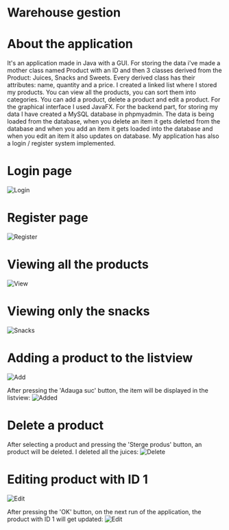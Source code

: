 # Warehouse gestion
# About the application
It's an application made in Java with a GUI. For storing the data i've made a mother class named Product with an ID and then 3 classes derived from the Product: Juices, Snacks and Sweets. Every derived class has their attributes: name, quantity and a price. I created a linked list where I stored my products. You can view all the products, you can sort them into categories. You can add a product, delete a product and edit a product. For the graphical interface I used JavaFX. For the backend part, for storing my data I have created a MySQL database in phpmyadmin. The data is being loaded from the database, when you delete an item it gets deleted from the database and when you add an item it gets loaded into the database and when you edit an item it also updates on database.
My application has also a login / register system implemented.
# Login page
![Login](https://imgur.com/a/di4OtRF.png)
# Register page
![Register](https://imgur.com/a/ji0g4md.png)
# Viewing all the products
![View](https://i.imgur.com/KkSmDuE.png)
# Viewing only the snacks
![Snacks](https://i.imgur.com/qj0Q3s5.png)
# Adding a product to the listview
![Add](https://i.imgur.com/e2jq8S3.png)

After pressing the 'Adauga suc' button, the item will be displayed in the listview:
![Added](https://i.imgur.com/lGVWBXz.png)
# Delete a product
After selecting a product and pressing the 'Sterge produs' button, an product will be deleted. I deleted all the juices:
![Delete](https://i.imgur.com/xISBsbX.png)
# Editing product with ID 1
![Edit](https://imgur.com/a/dSSdtSi.png)

After pressing the 'OK' button, on the next run of the application, the product with ID 1 will get updated:
![Edit](https://imgur.com/a/LJBcU3b.png)
